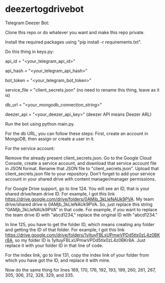 # deezertogdrivebot
Telegram Deezer Bot:

Clone this repo or do whatever you want and make this repo private.

Install the required packages using "pip install -r requirements.txt".

Do this thing in keys.py:

api_id = "<your_telegram_api_id>"

api_hash = "<your_telegram_api_hash>"

bot_token = "<your_telegram_bot_token>"

service_file = "client_secrets.json" (no need to rename this thing, leave as it is)

db_url = "<your_mongodb_connection_string>"

deezer_api = "<your_deezer_api_key>" (deezer API means Deezer ARL)

Run the bot using python main.py.

For the db URL, you can follow these steps: First, create an account in MongoDB, then assign or create a user in it.

For the service account:

Remove the already present client_secrets.json. Go to the Google Cloud Console, create a service account, and download that service account file in JSON format. Rename that JSON file to "client_secrets.json". Upload that client_secrets.json file to your repository. Don't forget to add your service account in your shared drive with content manager/manager permissions.

For Google Drive support, go to line 124. You will see an ID, that is your shared drive/team drive ID. For example, I got this link https://drive.google.com/drive/folders/0AMjb_3kLleNAUk9PVA. My team drive/shared drive is 0AMjb_3kLleNAUk9PVA. So, just replace this string "0AMjb_3kLleNAUk9PVA" in that code. For example, if you want to replace the team drive ID with "abcd1234," replace the original ID with "abcd1234."

In line 125, you have to get the folder ID, which means creating any folder and getting the ID of that folder. For example, I got this link https://drive.google.com/drive/folders/1yltuyFBLxUPmwVPDd5tlx0zL4z0BKr8A, so my folder ID is 1yltuyFBLxUPmwVPDd5tlx0zL4z0BKr8A. Just replace it with your folder ID in that line of code.

For the index link, go to line 131, copy the index link of your folder from which you have got the ID, and replace it with mine.

Now do the same thing for lines 169, 170, 176, 192, 193, 199, 260, 261, 267, 305, 306, 312, 328, 329, and 335.
